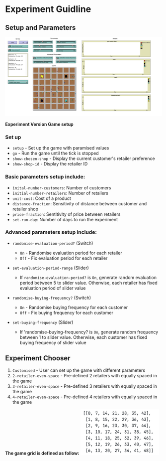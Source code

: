 # Experiment Guidline

## Setup and Parameters

![setup](readme_img/interface.png)

**Experiment Version Game setup**

### Set up

- `setup` - Set up the game with paramised values
- `go` - Run the game until the tick is stopped
- `show-chosen-shop` - Display the current customer's retailer preference
- `show-shop-id` - Display the retailer ID

### Basic parameters setup include:

- `inital-number-customers`: Number of customers
- `initial-number-retailers`: Number of retailers
- `unit-cost`: Cost of a product
- `distance-fraction`: Sensitivity of distance between customer and retailer shop
- `price-fraction`: Sentitivity of price between retailers
- `set-run-day`: Number of days to run the experiment

### Advanced parameters setup include:

- `randomise-evaluation-period?` (Switch)

  - `On` - Randomise evaluation period for each retailer
  - `Off` - Fix evaluation period for each retailer

- `set-evaluation-period-range` (Slider)

  - If `randomise-evaluation-period?` is `On`, generate random evaluation period between 5 to slider value. Otherwise, each retailer has fixed evaluation period of slider value

- `randomise-buying-frequency?` (Switch)

  - `On` - Randomise buying frequency for each customer
  - `Off` - Fix buying frequency for each customer

- `set-buying-frequency` (Slider)
  - If 'randomise-buying-frequency? is `On`, generate random frequency between 1 to slider value. Otherwise, each customer has fixed buying frequency of slider value

## Experiment Chooser

1. `Customised` - User can set up the game with different parameters
2. `2-retailer-even-space` - Pre-defined 2 retailers with equally spaced in the game
3. `3-retailer-even-space` - Pre-defined 3 retailers with equally spaced in the game
4. `4-retailer-even-space` - Pre-defined 4 retailers with equally spaced in the game

**The game grid is defined as follow:**
![Game_grid](readme_img/grid.png)
